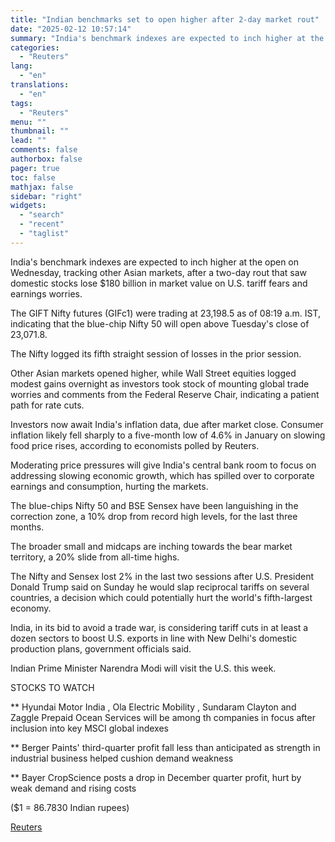 ```yaml
---
title: "Indian benchmarks set to open higher after 2-day market rout"
date: "2025-02-12 10:57:14"
summary: "India's benchmark indexes are expected to inch higher at the open on Wednesday, tracking other Asian markets, after a two-day rout that saw domestic stocks lose $180 billion in market value on U.S. tariff fears and earnings worries. The GIFT Nifty futures (GIFc1) were trading at 23,198.5 as of 08:19..."
categories:
  - "Reuters"
lang:
  - "en"
translations:
  - "en"
tags:
  - "Reuters"
menu: ""
thumbnail: ""
lead: ""
comments: false
authorbox: false
pager: true
toc: false
mathjax: false
sidebar: "right"
widgets:
  - "search"
  - "recent"
  - "taglist"
---
```


India's benchmark indexes are expected to inch higher at the open on Wednesday, tracking other Asian markets, after a two-day rout that saw domestic stocks lose $180 billion in market value on U.S. tariff fears and earnings worries.

The GIFT Nifty futures (GIFc1) were trading at 23,198.5 as of 08:19 a.m. IST, indicating that the blue-chip Nifty 50 will open above Tuesday's close of 23,071.8.

The Nifty logged its fifth straight session of losses in the prior session.

Other Asian markets opened higher, while Wall Street equities logged modest gains overnight as investors took stock of mounting global trade worries and comments from the Federal Reserve Chair, indicating a patient path for rate cuts.

Investors now await India's inflation data, due after market close. Consumer inflation likely fell sharply to a five-month low of 4.6% in January on slowing food price rises, according to economists polled by Reuters.

Moderating price pressures will give India's central bank room to focus on addressing slowing economic growth, which has spilled over to corporate earnings and consumption, hurting the markets.

The blue-chips Nifty 50 and BSE Sensex have been languishing in the correction zone, a 10% drop from record high levels, for the last three months.

The broader small and midcaps are inching towards the bear market territory, a 20% slide from all-time highs.

The Nifty and Sensex lost 2% in the last two sessions after U.S. President Donald Trump said on Sunday he would slap reciprocal tariffs on several countries, a decision which could potentially hurt the world's fifth-largest economy.

India, in its bid to avoid a trade war, is considering tariff cuts in at least a dozen sectors to boost U.S. exports in line with New Delhi's domestic production plans, government officials said.

Indian Prime Minister Narendra Modi will visit the U.S. this week.

STOCKS TO WATCH

\*\* Hyundai Motor India , Ola Electric Mobility , Sundaram Clayton and Zaggle Prepaid Ocean Services will be among th companies in focus after inclusion into key MSCI global indexes

\*\* Berger Paints' third-quarter profit fall less than anticipated as strength in industrial business helped cushion demand weakness

\*\* Bayer CropScience posts a drop in December quarter profit, hurt by weak demand and rising costs

($1 = 86.7830 Indian rupees)

[Reuters](https://www.tradingview.com/news/reuters.com,2025:newsml_L4N3P304W:0-indian-benchmarks-set-to-open-higher-after-2-day-market-rout/)
